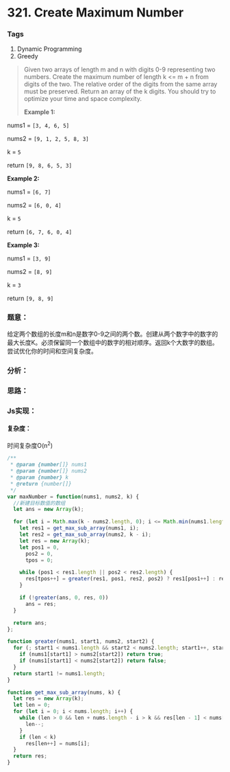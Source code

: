 # 321. Create Maximum Number
### Tags
1. Dynamic Programming
2. Greedy

>Given two arrays of length m and n with digits 0-9 representing two numbers. Create the maximum number of length k <= m + n from digits of the two. The relative order of the digits from the same array must be preserved. Return an array of the k digits. You should try to optimize your time and space complexity.
>
>**Example 1:**
>
nums1 = `[3, 4, 6, 5]`
>
nums2 = `[9, 1, 2, 5, 8, 3]`
>
k = `5`
>
return `[9, 8, 6, 5, 3]`
>
>
**Example 2:**
>
nums1 = `[6, 7]`
>
nums2 = `[6, 0, 4]`
>
k = `5`
>
return `[6, 7, 6, 0, 4]`
>
**Example 3:**
>
nums1 = `[3, 9]`
>
nums2 = `[8, 9]`
>
k = `3`
>
return `[9, 8, 9]`


### 题意：
给定两个数组的长度m和n是数字0-9之间的两个数。创建从两个数字中的数字的最大长度K。必须保留同一个数组中的数字的相对顺序。返回k个大数字的数组。尝试优化你的时间和空间复杂度。

### 分析：


### 思路：

### Js实现：
#### 复杂度：
时间复杂度O(n<sup>2</sup>)

```js
/**
 * @param {number[]} nums1
 * @param {number[]} nums2
 * @param {number} k
 * @return {number[]}
 */
var maxNumber = function(nums1, nums2, k) {
  //新建目标数值的数组
  let ans = new Array(k);

  for (let i = Math.max(k - nums2.length, 0); i <= Math.min(nums1.length, k); i++) {
    let res1 = get_max_sub_array(nums1, i);
    let res2 = get_max_sub_array(nums2, k - i);
    let res = new Array(k);
    let pos1 = 0,
      pos2 = 0,
      tpos = 0;

    while (pos1 < res1.length || pos2 < res2.length) {
      res[tpos++] = greater(res1, pos1, res2, pos2) ? res1[pos1++] : res2[pos2++];
    }

    if (!greater(ans, 0, res, 0))
      ans = res;
  }

  return ans;
};

function greater(nums1, start1, nums2, start2) {
  for (; start1 < nums1.length && start2 < nums2.length; start1++, start2++) {
    if (nums1[start1] > nums2[start2]) return true;
    if (nums1[start1] < nums2[start2]) return false;
  }
  return start1 != nums1.length;
}

function get_max_sub_array(nums, k) {
  let res = new Array(k);
  let len = 0;
  for (let i = 0; i < nums.length; i++) {
    while (len > 0 && len + nums.length - i > k && res[len - 1] < nums[i]) {
      len--;
    }
    if (len < k)
      res[len++] = nums[i];
  }
  return res;
}
```
